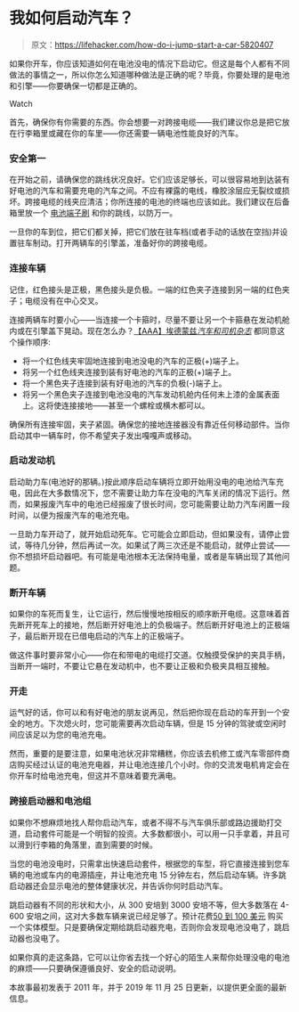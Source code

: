# 我如何启动汽车？

> 原文：<https://lifehacker.com/how-do-i-jump-start-a-car-5820407>

如果你开车，你应该知道如何在电池没电的情况下启动它。但这是每个人都有不同做法的事情之一，所以你怎么知道哪种做法是正确的呢？毕竟，你要处理的是电池和引擎——你要确保一切都是正确的。

Watch

首先，确保你有你需要的东西。你会想要一对跨接电缆——我们建议你总是把它放在行李箱里或藏在你的车里——你还需要一辆电池性能良好的汽车。

### **安全第一**

在开始之前，请确保您的跳线状况良好。它们应该足够长，可以很容易地到达装有好电池的汽车和需要充电的汽车之间。不应有裸露的电线，橡胶涂层应无裂纹或损坏。跨接电缆的线夹应清洁；你所连接的电池的终端也应该如此。我们建议在后备箱里放一个 [电池端子刷](http://www.autozone.com/autozone/accessories/Electrical/Battery-Terminal-Brush-Cleaner/_/N-25ni) 和你的跳线，以防万一。

一旦你的车到位，把它们都关掉，把它们放在驻车档(或者手动的话放在空挡)并设置驻车制动。打开两辆车的引擎盖，准备好你的跨接电缆。

### **连接车辆**

记住，红色接头是正极，黑色接头是负极。一端的红色夹子连接到另一端的红色夹子；电缆没有在中心交叉。

连接两辆车时要小心——当连接一个卡箍时，尽量不要让另一个卡箍悬在发动机舱内或在引擎盖下晃动。现在怎么办？[【AAA】](https://www.colorado.aaa.com/automotive/jump-starting-car)[埃德蒙兹](http://www.edmunds.com/how-to/jump-start.html)[*汽车和司机杂志*](http://www.caranddriver.com/features/09q1/drivers_education_the_6_things_every_driver_should_know_how_to_do-feature) 都同意这个操作顺序:

*   将一个红色线夹牢固地连接到电池没电的汽车的正极(+)端子上。
*   将另一个红色线夹连接到装有好电池的汽车的正极(+)端子上。
*   将一个黑色夹子连接到装有好电池的汽车的负极(-)端子上。
*   将另一个黑色夹子连接到电池没电的汽车发动机舱内任何未上漆的金属表面上。这将使连接接地——甚至一个螺栓或横木都可以。

确保所有连接牢固，夹子紧固。确保您的接地连接器没有靠近任何移动部件。当你启动其中一辆车时，你不希望夹子发出嘎嘎声或移动。

### **启动发动机**

启动助力车(电池好的那辆。)按此顺序启动车辆将立即开始用没电的电池给汽车充电，因此在大多数情况下，您不需要让助力车在没电的汽车关闭的情况下运行。然而，如果报废汽车中的电池已经报废了很长时间，您可能需要让助力汽车闲置一段时间，以便为报废汽车的电池充电。

一旦助力车开动了，就开始启动死车。它可能会立即启动，但如果没有，请停止尝试，等待几分钟，然后再试一次。如果试了两三次还是不能启动，就停止尝试——你不想损坏启动器吧。有可能是电池根本无法保持电量，或者是车辆出现了其他问题。

### **断开车辆**

如果你的车死而复生，让它运行，然后慢慢地按相反的顺序断开电缆。这意味着首先断开死车上的接地，然后断开好电池上的负极端子。然后断开好电池上的正极端子，最后断开现在已借电启动的汽车上的正极端子。

做这件事时要非常小心——你在和带电的电缆打交道。仅触摸受保护的夹具手柄，当断开一端时，不要让它悬在发动机中，也不要让正极和负极夹具相互接触。

### **开走**

运气好的话，你可以和有好电池的朋友说再见，然后把你现在启动的车开到一个安全的地方。下次熄火时，您可能需要再次启动车辆，但是 15 分钟的驾驶或空闲时间应该足以为您的电池充电。

然而，重要的是要注意，如果电池状况非常糟糕，你应该去机修工或汽车零部件商店购买经过认证的电池充电器，并让电池连接几个小时。你的交流发电机肯定会在你开车时给电池充电，但这并不意味着要充满电。

### **跨接启动器和电池组**

如果你不想麻烦地找人帮你启动汽车，或者不得不与汽车俱乐部或路边援助打交道，启动套件可能是一个明智的投资。大多数都很小，可以用一只手拿着，并且可以滑到行李箱的角落里，直到需要的时候。

当您的电池没电时，只需拿出快速启动套件，根据您的车型，将它直接连接到您车辆的电池或车内的电源插座，并让电池充电 15 分钟左右，然后启动车辆。许多跳启动器还会显示电池的整体健康状况，并告诉你何时启动汽车。

跳启动器有不同的形状和大小，从 300 安培到 3000 安培不等，但大多数落在 4-600 安培之间，这对大多数车辆来说已经足够了。预计花费[50 到 100 美元](https://www.amazon.com/Jump-Starters/b?asc_campaign=InlineText&asc_refurl=https://lifehacker.com/how-do-i-jump-start-a-car-5820407&asc_source=&ie=UTF8&node=318336011&tag=kinjalifehackerlink-20) 购买一个实体模型。只是要确保定期给跳启动器充电，否则你会发现电池没电了，跳启动器也没电了。

如果你真的走这条路，它可以让你省去找一个好心的陌生人来帮你处理没电的电池的麻烦——只要确保遵循良好、安全的启动说明。

本故事最初发表于 2011 年，并于 2019 年 11 月 25 日更新，以提供更全面的最新信息。